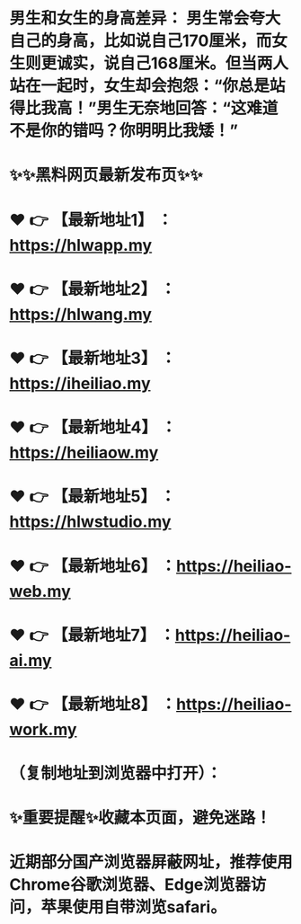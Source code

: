 # 男生和女生的身高差异： 男生常会夸大自己的身高，比如说自己170厘米，而女生则更诚实，说自己168厘米。但当两人站在一起时，女生却会抱怨：“你总是站得比我高！”男生无奈地回答：“这难道不是你的错吗？你明明比我矮！”
# ✨✨黑料网页最新发布页✨✨
# ❤️ 👉 【最新地址1】 ：https://hlwapp.my
# ❤️ 👉 【最新地址2】 ：https://hlwang.my
# ❤️ 👉 【最新地址3】 ：https://iheiliao.my
# ❤️ 👉 【最新地址4】 ：https://heiliaow.my
# ❤️ 👉 【最新地址5】 ：https://hlwstudio.my
# ❤️ 👉 【最新地址6】 ：https://heiliao-web.my
# ❤️ 👉 【最新地址7】 ：https://heiliao-ai.my
# ❤️ 👉 【最新地址8】 ：https://heiliao-work.my
# （复制地址到浏览器中打开）：
# ✨重要提醒✨收藏本页面，避免迷路！
# 近期部分国产浏览器屏蔽网址，推荐使用Chrome谷歌浏览器、Edge浏览器访问，苹果使用自带浏览safari。
